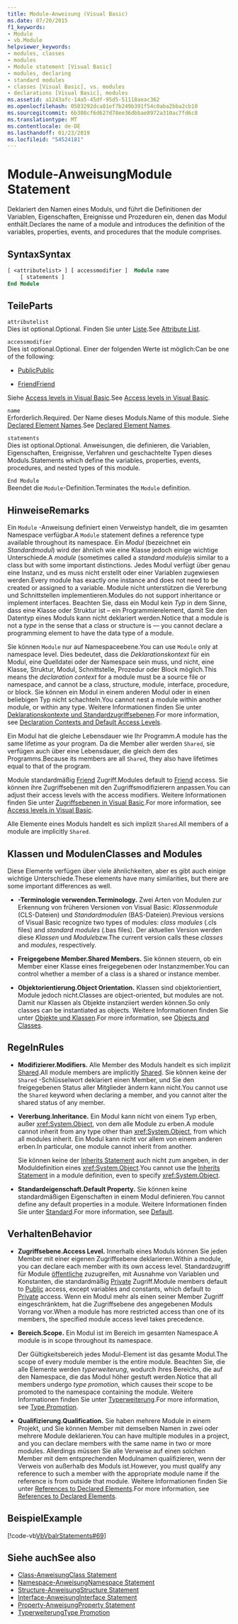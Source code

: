 ```yaml
---
title: Module-Anweisung (Visual Basic)
ms.date: 07/20/2015
f1_keywords:
- Module
- vb.Module
helpviewer_keywords:
- modules, classes
- modules
- Module statement [Visual Basic]
- modules, declaring
- standard modules
- classes [Visual Basic], vs. modules
- declarations [Visual Basic], modules
ms.assetid: a1243afc-14a5-45df-95d5-51118aeac362
ms.openlocfilehash: 0503292dca81ef7b249b391f54c0aba2bba2cb10
ms.sourcegitcommit: 6b308cf6d627d78ee36dbbae8972a310ac7fd6c8
ms.translationtype: MT
ms.contentlocale: de-DE
ms.lasthandoff: 01/23/2019
ms.locfileid: "54524181"
---
```

# <a name="module-statement"></a><span data-ttu-id="680d5-102">Module-Anweisung</span><span class="sxs-lookup"><span data-stu-id="680d5-102">Module Statement</span></span>
<span data-ttu-id="680d5-103">Deklariert den Namen eines Moduls, und führt die Definitionen der Variablen, Eigenschaften, Ereignisse und Prozeduren ein, denen das Modul enthält.</span><span class="sxs-lookup"><span data-stu-id="680d5-103">Declares the name of a module and introduces the definition of the variables, properties, events, and procedures that the module comprises.</span></span>  
  
## <a name="syntax"></a><span data-ttu-id="680d5-104">Syntax</span><span class="sxs-lookup"><span data-stu-id="680d5-104">Syntax</span></span>  
  
```vb 
[ <attributelist> ] [ accessmodifier ]  Module name  
    [ statements ]  
End Module  
```  
  
## <a name="parts"></a><span data-ttu-id="680d5-105">Teile</span><span class="sxs-lookup"><span data-stu-id="680d5-105">Parts</span></span>  
 `attributelist`  
 <span data-ttu-id="680d5-106">Dies ist optional.</span><span class="sxs-lookup"><span data-stu-id="680d5-106">Optional.</span></span> <span data-ttu-id="680d5-107">Finden Sie unter [Liste](../../../visual-basic/language-reference/statements/attribute-list.md).</span><span class="sxs-lookup"><span data-stu-id="680d5-107">See [Attribute List](../../../visual-basic/language-reference/statements/attribute-list.md).</span></span>  
  
 `accessmodifier`  
 <span data-ttu-id="680d5-108">Dies ist optional.</span><span class="sxs-lookup"><span data-stu-id="680d5-108">Optional.</span></span> <span data-ttu-id="680d5-109">Einer der folgenden Werte ist möglich:</span><span class="sxs-lookup"><span data-stu-id="680d5-109">Can be one of the following:</span></span>  
  
-   [<span data-ttu-id="680d5-110">Public</span><span class="sxs-lookup"><span data-stu-id="680d5-110">Public</span></span>](../../../visual-basic/language-reference/modifiers/public.md)  
  
-   [<span data-ttu-id="680d5-111">Friend</span><span class="sxs-lookup"><span data-stu-id="680d5-111">Friend</span></span>](../../../visual-basic/language-reference/modifiers/friend.md)  
  
 <span data-ttu-id="680d5-112">Siehe [Access levels in Visual Basic](../../../visual-basic/programming-guide/language-features/declared-elements/access-levels.md).</span><span class="sxs-lookup"><span data-stu-id="680d5-112">See [Access levels in Visual Basic](../../../visual-basic/programming-guide/language-features/declared-elements/access-levels.md).</span></span>  
  
 `name`  
 <span data-ttu-id="680d5-113">Erforderlich.</span><span class="sxs-lookup"><span data-stu-id="680d5-113">Required.</span></span> <span data-ttu-id="680d5-114">Der Name dieses Moduls.</span><span class="sxs-lookup"><span data-stu-id="680d5-114">Name of this module.</span></span> <span data-ttu-id="680d5-115">Siehe [Declared Element Names](../../../visual-basic/programming-guide/language-features/declared-elements/declared-element-names.md).</span><span class="sxs-lookup"><span data-stu-id="680d5-115">See [Declared Element Names](../../../visual-basic/programming-guide/language-features/declared-elements/declared-element-names.md).</span></span>  
  
 `statements`  
 <span data-ttu-id="680d5-116">Dies ist optional.</span><span class="sxs-lookup"><span data-stu-id="680d5-116">Optional.</span></span> <span data-ttu-id="680d5-117">Anweisungen, die definieren, die Variablen, Eigenschaften, Ereignisse, Verfahren und geschachtelte Typen dieses Moduls.</span><span class="sxs-lookup"><span data-stu-id="680d5-117">Statements which define the variables, properties, events, procedures, and nested types of this module.</span></span>  
  
 `End Module`  
 <span data-ttu-id="680d5-118">Beendet die `Module`-Definition.</span><span class="sxs-lookup"><span data-stu-id="680d5-118">Terminates the `Module` definition.</span></span>  
  
## <a name="remarks"></a><span data-ttu-id="680d5-119">Hinweise</span><span class="sxs-lookup"><span data-stu-id="680d5-119">Remarks</span></span>  
 <span data-ttu-id="680d5-120">Ein `Module` -Anweisung definiert einen Verweistyp handelt, die im gesamten Namespace verfügbar.</span><span class="sxs-lookup"><span data-stu-id="680d5-120">A `Module` statement defines a reference type available throughout its namespace.</span></span> <span data-ttu-id="680d5-121">Ein *Modul* (bezeichnet ein *Standardmodul*) wird der ähnlich wie eine Klasse jedoch einige wichtige Unterschiede.</span><span class="sxs-lookup"><span data-stu-id="680d5-121">A *module* (sometimes called a *standard module*)is similar to a class but with some important distinctions.</span></span> <span data-ttu-id="680d5-122">Jedes Modul verfügt über genau eine Instanz, und es muss nicht erstellt oder einer Variablen zugewiesen werden.</span><span class="sxs-lookup"><span data-stu-id="680d5-122">Every module has exactly one instance and does not need to be created or assigned to a variable.</span></span> <span data-ttu-id="680d5-123">Module nicht unterstützen die Vererbung und Schnittstellen implementieren.</span><span class="sxs-lookup"><span data-stu-id="680d5-123">Modules do not support inheritance or implement interfaces.</span></span> <span data-ttu-id="680d5-124">Beachten Sie, dass ein Modul kein *Typ* in dem Sinne, dass eine Klasse oder Struktur ist – ein Programmierelement, damit Sie den Datentyp eines Moduls kann nicht deklariert werden.</span><span class="sxs-lookup"><span data-stu-id="680d5-124">Notice that a module is not a *type* in the sense that a class or structure is — you cannot declare a programming element to have the data type of a module.</span></span>  
  
 <span data-ttu-id="680d5-125">Sie können `Module` nur auf Namespaceebene.</span><span class="sxs-lookup"><span data-stu-id="680d5-125">You can use `Module` only at namespace level.</span></span> <span data-ttu-id="680d5-126">Dies bedeutet, dass die *Deklarationskontext* für ein Modul, eine Quelldatei oder der Namespace sein muss, und nicht, eine Klasse, Struktur, Modul, Schnittstelle, Prozedur oder Block möglich.</span><span class="sxs-lookup"><span data-stu-id="680d5-126">This means the *declaration context* for a module must be a source file or namespace, and cannot be a class, structure, module, interface, procedure, or block.</span></span> <span data-ttu-id="680d5-127">Sie können ein Modul in einem anderen Modul oder in einen beliebigen Typ nicht schachteln.</span><span class="sxs-lookup"><span data-stu-id="680d5-127">You cannot nest a module within another module, or within any type.</span></span> <span data-ttu-id="680d5-128">Weitere Informationen finden Sie unter [Deklarationskontexte und Standardzugriffsebenen](../../../visual-basic/language-reference/statements/declaration-contexts-and-default-access-levels.md).</span><span class="sxs-lookup"><span data-stu-id="680d5-128">For more information, see [Declaration Contexts and Default Access Levels](../../../visual-basic/language-reference/statements/declaration-contexts-and-default-access-levels.md).</span></span>  
  
 <span data-ttu-id="680d5-129">Ein Modul hat die gleiche Lebensdauer wie Ihr Programm.</span><span class="sxs-lookup"><span data-stu-id="680d5-129">A module has the same lifetime as your program.</span></span> <span data-ttu-id="680d5-130">Da die Member aller werden `Shared`, sie verfügen auch über eine Lebensdauer, die gleich dem des Programms.</span><span class="sxs-lookup"><span data-stu-id="680d5-130">Because its members are all `Shared`, they also have lifetimes equal to that of the program.</span></span>  
  
 <span data-ttu-id="680d5-131">Module standardmäßig [Friend](../../../visual-basic/language-reference/modifiers/friend.md) Zugriff.</span><span class="sxs-lookup"><span data-stu-id="680d5-131">Modules default to [Friend](../../../visual-basic/language-reference/modifiers/friend.md) access.</span></span> <span data-ttu-id="680d5-132">Sie können ihre Zugriffsebenen mit den Zugriffsmodifizierern anpassen.</span><span class="sxs-lookup"><span data-stu-id="680d5-132">You can adjust their access levels with the access modifiers.</span></span> <span data-ttu-id="680d5-133">Weitere Informationen finden Sie unter [Zugriffsebenen in Visual Basic](../../../visual-basic/programming-guide/language-features/declared-elements/access-levels.md).</span><span class="sxs-lookup"><span data-stu-id="680d5-133">For more information, see [Access levels in Visual Basic](../../../visual-basic/programming-guide/language-features/declared-elements/access-levels.md).</span></span>  
  
 <span data-ttu-id="680d5-134">Alle Elemente eines Moduls handelt es sich implizit `Shared`.</span><span class="sxs-lookup"><span data-stu-id="680d5-134">All members of a module are implicitly `Shared`.</span></span>  
  
## <a name="classes-and-modules"></a><span data-ttu-id="680d5-135">Klassen und Modulen</span><span class="sxs-lookup"><span data-stu-id="680d5-135">Classes and Modules</span></span>  
 <span data-ttu-id="680d5-136">Diese Elemente verfügen über viele ähnlichkeiten, aber es gibt auch einige wichtige Unterschiede.</span><span class="sxs-lookup"><span data-stu-id="680d5-136">These elements have many similarities, but there are some important differences as well.</span></span>  
  
-   <span data-ttu-id="680d5-137">**-Terminologie verwenden.**</span><span class="sxs-lookup"><span data-stu-id="680d5-137">**Terminology.**</span></span> <span data-ttu-id="680d5-138">Zwei Arten von Modulen zur Erkennung von früheren Versionen von Visual Basic: *Klassenmodule* (CLS-Dateien) und *Standardmodulen* (BAS-Dateien).</span><span class="sxs-lookup"><span data-stu-id="680d5-138">Previous versions of Visual Basic recognize two types of modules: *class modules* (.cls files) and *standard modules* (.bas files).</span></span> <span data-ttu-id="680d5-139">Der aktuellen Version werden diese *Klassen* und *Module*bzw.</span><span class="sxs-lookup"><span data-stu-id="680d5-139">The current version calls these *classes* and *modules*, respectively.</span></span>  
  
-   <span data-ttu-id="680d5-140">**Freigegebene Member.**</span><span class="sxs-lookup"><span data-stu-id="680d5-140">**Shared Members.**</span></span> <span data-ttu-id="680d5-141">Sie können steuern, ob ein Member einer Klasse eines freigegebenen oder Instanzmember.</span><span class="sxs-lookup"><span data-stu-id="680d5-141">You can control whether a member of a class is a shared or instance member.</span></span>  
  
-   <span data-ttu-id="680d5-142">**Objektorientierung.**</span><span class="sxs-lookup"><span data-stu-id="680d5-142">**Object Orientation.**</span></span> <span data-ttu-id="680d5-143">Klassen sind objektorientiert, Module jedoch nicht.</span><span class="sxs-lookup"><span data-stu-id="680d5-143">Classes are object-oriented, but modules are not.</span></span> <span data-ttu-id="680d5-144">Damit nur Klassen als Objekte instanziiert werden können.</span><span class="sxs-lookup"><span data-stu-id="680d5-144">So only classes can be instantiated as objects.</span></span> <span data-ttu-id="680d5-145">Weitere Informationen finden Sie unter [Objekte und Klassen](../../../visual-basic/programming-guide/language-features/objects-and-classes/index.md).</span><span class="sxs-lookup"><span data-stu-id="680d5-145">For more information, see [Objects and Classes](../../../visual-basic/programming-guide/language-features/objects-and-classes/index.md).</span></span>  
  
## <a name="rules"></a><span data-ttu-id="680d5-146">Regeln</span><span class="sxs-lookup"><span data-stu-id="680d5-146">Rules</span></span>  
  
-   <span data-ttu-id="680d5-147">**Modifizierer.**</span><span class="sxs-lookup"><span data-stu-id="680d5-147">**Modifiers.**</span></span> <span data-ttu-id="680d5-148">Alle Member des Moduls handelt es sich implizit [Shared](../../../visual-basic/language-reference/modifiers/shared.md).</span><span class="sxs-lookup"><span data-stu-id="680d5-148">All module members are implicitly [Shared](../../../visual-basic/language-reference/modifiers/shared.md).</span></span> <span data-ttu-id="680d5-149">Sie können keine der `Shared` -Schlüsselwort deklariert einen Member, und Sie den freigegebenen Status aller Mitglieder ändern kann nicht.</span><span class="sxs-lookup"><span data-stu-id="680d5-149">You cannot use the `Shared` keyword when declaring a member, and you cannot alter the shared status of any member.</span></span>  
  
-   <span data-ttu-id="680d5-150">**Vererbung.**</span><span class="sxs-lookup"><span data-stu-id="680d5-150">**Inheritance.**</span></span> <span data-ttu-id="680d5-151">Ein Modul kann nicht von einem Typ erben, außer <xref:System.Object>, von dem alle Module zu erben.</span><span class="sxs-lookup"><span data-stu-id="680d5-151">A module cannot inherit from any type other than <xref:System.Object>, from which all modules inherit.</span></span> <span data-ttu-id="680d5-152">Ein Modul kann nicht vor allem von einem anderen erben.</span><span class="sxs-lookup"><span data-stu-id="680d5-152">In particular, one module cannot inherit from another.</span></span>  
  
     <span data-ttu-id="680d5-153">Sie können keine der [Inherits Statement](../../../visual-basic/language-reference/statements/inherits-statement.md) auch nicht zum angeben, in der Moduldefinition eines <xref:System.Object>.</span><span class="sxs-lookup"><span data-stu-id="680d5-153">You cannot use the [Inherits Statement](../../../visual-basic/language-reference/statements/inherits-statement.md) in a module definition, even to specify <xref:System.Object>.</span></span>  
  
-   <span data-ttu-id="680d5-154">**Standardeigenschaft.**</span><span class="sxs-lookup"><span data-stu-id="680d5-154">**Default Property.**</span></span> <span data-ttu-id="680d5-155">Sie können keine standardmäßigen Eigenschaften in einem Modul definieren.</span><span class="sxs-lookup"><span data-stu-id="680d5-155">You cannot define any default properties in a module.</span></span> <span data-ttu-id="680d5-156">Weitere Informationen finden Sie unter [Standard](../../../visual-basic/language-reference/modifiers/default.md).</span><span class="sxs-lookup"><span data-stu-id="680d5-156">For more information, see [Default](../../../visual-basic/language-reference/modifiers/default.md).</span></span>  
  
## <a name="behavior"></a><span data-ttu-id="680d5-157">Verhalten</span><span class="sxs-lookup"><span data-stu-id="680d5-157">Behavior</span></span>  
  
-   <span data-ttu-id="680d5-158">**Zugriffsebene.**</span><span class="sxs-lookup"><span data-stu-id="680d5-158">**Access Level.**</span></span> <span data-ttu-id="680d5-159">Innerhalb eines Moduls können Sie jeden Member mit einer eigenen Zugriffsebene deklarieren.</span><span class="sxs-lookup"><span data-stu-id="680d5-159">Within a module, you can declare each member with its own access level.</span></span> <span data-ttu-id="680d5-160">Standardzugriff für Module [öffentliche](../../../visual-basic/language-reference/modifiers/public.md) zuzugreifen, mit Ausnahme von Variablen und Konstanten, die standardmäßig [Private](../../../visual-basic/language-reference/modifiers/private.md) Zugriff.</span><span class="sxs-lookup"><span data-stu-id="680d5-160">Module members default to [Public](../../../visual-basic/language-reference/modifiers/public.md) access, except variables and constants, which default to [Private](../../../visual-basic/language-reference/modifiers/private.md) access.</span></span> <span data-ttu-id="680d5-161">Wenn ein Modul mehr als einen seiner Member Zugriff eingeschränktem, hat die Zugriffsebene des angegebenen Moduls Vorrang vor.</span><span class="sxs-lookup"><span data-stu-id="680d5-161">When a module has more restricted access than one of its members, the specified module access level takes precedence.</span></span>  
  
-   <span data-ttu-id="680d5-162">**Bereich.**</span><span class="sxs-lookup"><span data-stu-id="680d5-162">**Scope.**</span></span> <span data-ttu-id="680d5-163">Ein Modul ist im Bereich im gesamten Namespace.</span><span class="sxs-lookup"><span data-stu-id="680d5-163">A module is in scope throughout its namespace.</span></span>  
  
     <span data-ttu-id="680d5-164">Der Gültigkeitsbereich jedes Modul-Element ist das gesamte Modul.</span><span class="sxs-lookup"><span data-stu-id="680d5-164">The scope of every module member is the entire module.</span></span> <span data-ttu-id="680d5-165">Beachten Sie, die alle Elemente werden *typerweiterung*, wodurch ihres Bereichs, die auf den Namespace, die das Modul höher gestuft werden.</span><span class="sxs-lookup"><span data-stu-id="680d5-165">Notice that all members undergo *type promotion*, which causes their scope to be promoted to the namespace containing the module.</span></span> <span data-ttu-id="680d5-166">Weitere Informationen finden Sie unter [Typerweiterung](../../../visual-basic/programming-guide/language-features/declared-elements/type-promotion.md).</span><span class="sxs-lookup"><span data-stu-id="680d5-166">For more information, see [Type Promotion](../../../visual-basic/programming-guide/language-features/declared-elements/type-promotion.md).</span></span>  
  
-   <span data-ttu-id="680d5-167">**Qualifizierung.**</span><span class="sxs-lookup"><span data-stu-id="680d5-167">**Qualification.**</span></span> <span data-ttu-id="680d5-168">Sie haben mehrere Module in einem Projekt, und Sie können Member mit demselben Namen in zwei oder mehrere Module deklarieren.</span><span class="sxs-lookup"><span data-stu-id="680d5-168">You can have multiple modules in a project, and you can declare members with the same name in two or more modules.</span></span> <span data-ttu-id="680d5-169">Allerdings müssen Sie alle Verweise auf einen solchen Member mit dem entsprechenden Modulnamen qualifizieren, wenn der Verweis von außerhalb des Moduls ist.</span><span class="sxs-lookup"><span data-stu-id="680d5-169">However, you must qualify any reference to such a member with the appropriate module name if the reference is from outside that module.</span></span> <span data-ttu-id="680d5-170">Weitere Informationen finden Sie unter [References to Declared Elements](../../../visual-basic/programming-guide/language-features/declared-elements/references-to-declared-elements.md).</span><span class="sxs-lookup"><span data-stu-id="680d5-170">For more information, see [References to Declared Elements](../../../visual-basic/programming-guide/language-features/declared-elements/references-to-declared-elements.md).</span></span>  
  
## <a name="example"></a><span data-ttu-id="680d5-171">Beispiel</span><span class="sxs-lookup"><span data-stu-id="680d5-171">Example</span></span>  
 [!code-vb[VbVbalrStatements#69](../../../visual-basic/language-reference/error-messages/codesnippet/VisualBasic/module-statement_1.vb)]  
  
## <a name="see-also"></a><span data-ttu-id="680d5-172">Siehe auch</span><span class="sxs-lookup"><span data-stu-id="680d5-172">See also</span></span>
- [<span data-ttu-id="680d5-173">Class-Anweisung</span><span class="sxs-lookup"><span data-stu-id="680d5-173">Class Statement</span></span>](../../../visual-basic/language-reference/statements/class-statement.md)
- [<span data-ttu-id="680d5-174">Namespace-Anweisung</span><span class="sxs-lookup"><span data-stu-id="680d5-174">Namespace Statement</span></span>](../../../visual-basic/language-reference/statements/namespace-statement.md)
- [<span data-ttu-id="680d5-175">Structure-Anweisung</span><span class="sxs-lookup"><span data-stu-id="680d5-175">Structure Statement</span></span>](../../../visual-basic/language-reference/statements/structure-statement.md)
- [<span data-ttu-id="680d5-176">Interface-Anweisung</span><span class="sxs-lookup"><span data-stu-id="680d5-176">Interface Statement</span></span>](../../../visual-basic/language-reference/statements/interface-statement.md)
- [<span data-ttu-id="680d5-177">Property-Anweisung</span><span class="sxs-lookup"><span data-stu-id="680d5-177">Property Statement</span></span>](../../../visual-basic/language-reference/statements/property-statement.md)
- [<span data-ttu-id="680d5-178">Typerweiterung</span><span class="sxs-lookup"><span data-stu-id="680d5-178">Type Promotion</span></span>](../../../visual-basic/programming-guide/language-features/declared-elements/type-promotion.md)
